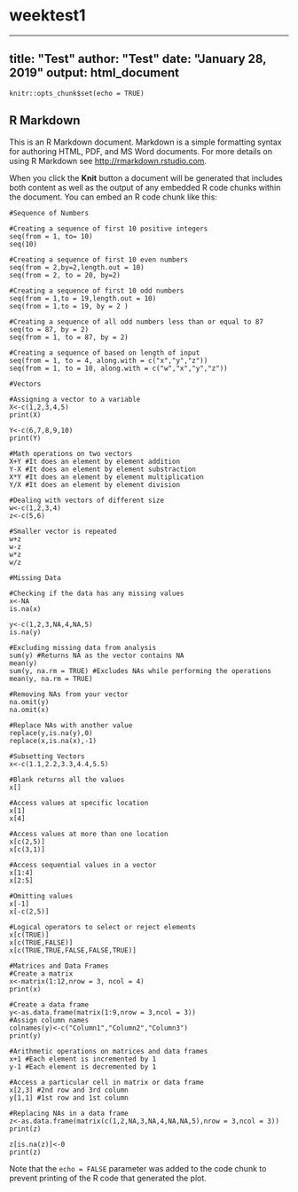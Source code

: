# weektest1
---
title: "Test"
author: "Test"
date: "January 28, 2019"
output: html_document
---

```{r setup, include=FALSE}
knitr::opts_chunk$set(echo = TRUE)
```

## R Markdown

This is an R Markdown document. Markdown is a simple formatting syntax for authoring HTML, PDF, and MS Word documents. For more details on using R Markdown see <http://rmarkdown.rstudio.com>.

When you click the **Knit** button a document will be generated that includes both content as well as the output of any embedded R code chunks within the document. You can embed an R code chunk like this:

```{r cars}
#Sequence of Numbers

#Creating a sequence of first 10 positive integers
seq(from = 1, to= 10)
seq(10)

#Creating a sequence of first 10 even numbers
seq(from = 2,by=2,length.out = 10)
seq(from = 2, to = 20, by=2)

#Creating a sequence of first 10 odd numbers
seq(from = 1,to = 19,length.out = 10)
seq(from = 1,to = 19, by = 2 )

#Creating a sequence of all odd numbers less than or equal to 87
seq(to = 87, by = 2)
seq(from = 1, to = 87, by = 2)

#Creating a sequence of based on length of input
seq(from = 1, to = 4, along.with = c("x","y","z"))
seq(from = 1, to = 10, along.with = c("w","x","y","z"))
```

```{r}
#Vectors

#Assigning a vector to a variable
X<-c(1,2,3,4,5)
print(X)

Y<-c(6,7,8,9,10)
print(Y)

#Math operations on two vectors
X+Y #It does an element by element addition
Y-X #It does an element by element substraction
X*Y #It does an element by element multiplication
Y/X #It does an element by element division

#Dealing with vectors of different size
w<-c(1,2,3,4)
z<-c(5,6)

#Smaller vector is repeated
w+z 
w-z
w*z
w/z
```

```{r}
#Missing Data

#Checking if the data has any missing values
x<-NA
is.na(x)

y<-c(1,2,3,NA,4,NA,5)
is.na(y)

#Excluding missing data from analysis
sum(y) #Returns NA as the vector contains NA
mean(y)
sum(y, na.rm = TRUE) #Excludes NAs while performing the operations
mean(y, na.rm = TRUE)

#Removing NAs from your vector
na.omit(y)
na.omit(x)

#Replace NAs with another value
replace(y,is.na(y),0)
replace(x,is.na(x),-1)
```

```{r}
#Subsetting Vectors
x<-c(1.1,2.2,3.3,4.4,5.5)

#Blank returns all the values
x[]

#Access values at specific location
x[1]
x[4]

#Access values at more than one location
x[c(2,5)]
x[c(3,1)]

#Access sequential values in a vector
x[1:4]
x[2:5]

#Omitting values
x[-1]
x[-c(2,5)]

#Logical operators to select or reject elements
x[c(TRUE)]
x[c(TRUE,FALSE)]
x[c(TRUE,TRUE,FALSE,FALSE,TRUE)]
```

```{r}
#Matrices and Data Frames
#Create a matrix
x<-matrix(1:12,nrow = 3, ncol = 4)
print(x)

#Create a data frame
y<-as.data.frame(matrix(1:9,nrow = 3,ncol = 3))
#Assign column names
colnames(y)<-c("Column1","Column2","Column3")
print(y)

#Arithmetic operations on matrices and data frames
x+1 #Each element is incremented by 1
y-1 #Each element is decremented by 1

#Access a particular cell in matrix or data frame
x[2,3] #2nd row and 3rd column
y[1,1] #1st row and 1st column

#Replacing NAs in a data frame
z<-as.data.frame(matrix(c(1,2,NA,3,NA,4,NA,NA,5),nrow = 3,ncol = 3))
print(z)

z[is.na(z)]<-0
print(z)
```


Note that the `echo = FALSE` parameter was added to the code chunk to prevent printing of the R code that generated the plot.
